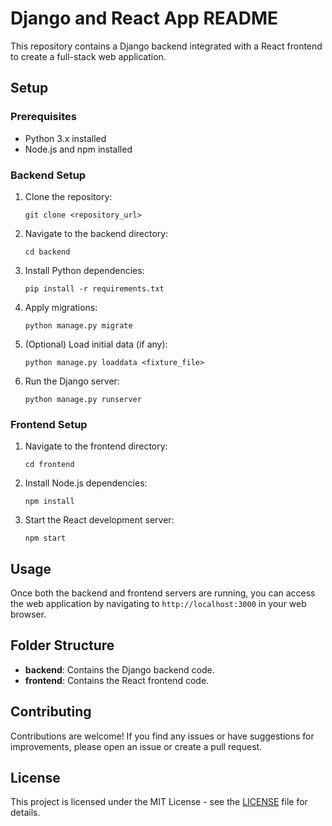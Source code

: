 # Django and React App README

This repository contains a Django backend integrated with a React frontend to create a full-stack web application.

## Setup

### Prerequisites

- Python 3.x installed
- Node.js and npm installed

### Backend Setup

1. Clone the repository:

    ```
    git clone <repository_url>
    ```

2. Navigate to the backend directory:

    ```
    cd backend
    ```

3. Install Python dependencies:

    ```
    pip install -r requirements.txt
    ```

4. Apply migrations:

    ```
    python manage.py migrate
    ```

5. (Optional) Load initial data (if any):

    ```
    python manage.py loaddata <fixture_file>
    ```

6. Run the Django server:

    ```
    python manage.py runserver
    ```

### Frontend Setup

1. Navigate to the frontend directory:

    ```
    cd frontend
    ```

2. Install Node.js dependencies:

    ```
    npm install
    ```

3. Start the React development server:

    ```
    npm start
    ```

## Usage

Once both the backend and frontend servers are running, you can access the web application by navigating to `http://localhost:3000` in your web browser.

## Folder Structure

- **backend**: Contains the Django backend code.
- **frontend**: Contains the React frontend code.

## Contributing

Contributions are welcome! If you find any issues or have suggestions for improvements, please open an issue or create a pull request.

## License

This project is licensed under the MIT License - see the [LICENSE](LICENSE) file for details.
